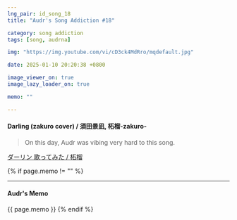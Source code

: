 ```yaml
---
lng_pair: id_song_18
title: "Audr's Song Addiction #18"

category: song addiction
tags: [song, audrna]

img: "https://img.youtube.com/vi/cD3ck4MdRro/mqdefault.jpg"

date: 2025-01-10 20:20:38 +0800

image_viewer_on: true
image_lazy_loader_on: true

memo: ""

---
```


<!-- outline-start -->
#### Darling (zakuro cover) / 須田景凪, 柘榴-zakuro-
<!-- outline-end -->

> On this day, Audr was vibing very hard to this song.

<script type="application/javascript" src="https://embed.nicovideo.jp/watch/sm41828835/script?w=720&h=480"></script><noscript><a href="https://www.nicovideo.jp/watch/sm41828835">ダーリン 歌ってみた / 柘榴</a></noscript>

{% if page.memo != "" %}
<hr>

#### Audr's Memo

{{ page.memo }}
{% endif %}
